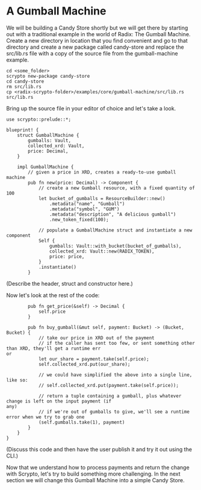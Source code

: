 # A Gumball Machine

We will be building a Candy Store shortly but we will get there by starting out with a traditional example in the world of Radix: The Gumball Machine. Create a new directory in location that you find convenient and go to that directory and create a new package called candy-store and replace the src/lib.rs file with a copy of the source file from the gumball-machine example.

```
cd <some_folder>
scrypto new-package candy-store
cd candy-store
rm src/lib.rs
cp <radix-scrypto-folder>/examples/core/gumball-machine/src/lib.rs src/lib.rs
```

Bring up the source file in your editor of choice and let's take a look.

```
use scrypto::prelude::*;

blueprint! {
    struct GumballMachine {
        gumballs: Vault,
        collected_xrd: Vault,
        price: Decimal,
    }

    impl GumballMachine {
        // given a price in XRD, creates a ready-to-use gumball machine
        pub fn new(price: Decimal) -> Component {
            // create a new Gumball resource, with a fixed quantity of 100
            let bucket_of_gumballs = ResourceBuilder::new()
                .metadata("name", "Gumball")
                .metadata("symbol", "GUM")
                .metadata("description", "A delicious gumball")
                .new_token_fixed(100);

            // populate a GumballMachine struct and instantiate a new component
            Self {
                gumballs: Vault::with_bucket(bucket_of_gumballs),
                collected_xrd: Vault::new(RADIX_TOKEN),
                price: price,
            }
            .instantiate()
        }
```

(Describe the header, struct and constructor here.)

Now let's look at the rest of the code:

```
        pub fn get_price(&self) -> Decimal {
            self.price
        }

        pub fn buy_gumball(&mut self, payment: Bucket) -> (Bucket, Bucket) {
            // take our price in XRD out of the payment
            // if the caller has sent too few, or sent something other than XRD, they'll get a runtime err
or
            let our_share = payment.take(self.price);
            self.collected_xrd.put(our_share);

            // we could have simplified the above into a single line, like so:
            // self.collected_xrd.put(payment.take(self.price));

            // return a tuple containing a gumball, plus whatever change is left on the input payment (if 
any)
            // if we're out of gumballs to give, we'll see a runtime error when we try to grab one
            (self.gumballs.take(1), payment)
        }
    }
}

```

(Discuss this code and then have the user publish it and try it out using the CLI.)

Now that we understand how to process payments and return the change with Scrypto, let's try to build something more challenging. In the next section we will change this Gumball Machine into a simple Candy Store.
